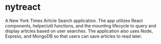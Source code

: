 # nytreact
A New York Times Article Search application. The app utilizes React components, helper/util functions, and the mounting lifecycle to query and display articles based on user searches. The application also uses Node, Express, and MongoDB so that users can save articles to read later.
